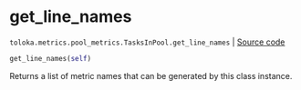 # get_line_names
`toloka.metrics.pool_metrics.TasksInPool.get_line_names` | [Source code](https://github.com/Toloka/toloka-kit/blob/v1.2.3/src/metrics/pool_metrics.py#L329)

```python
get_line_names(self)
```

Returns a list of metric names that can be generated by this class instance.

